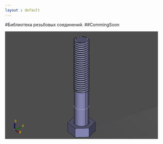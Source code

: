 ```yaml
---
layout : default
---
```

#Библиотека резьбовых соединений.
##CommingSoon

![bolt.png](../images/bolt.png)
